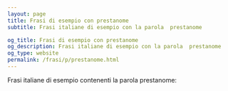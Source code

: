 ```yaml
---
layout: page
title: Frasi di esempio con prestanome 
subtitle: Frasi italiane di esempio con la parola  prestanome

og_title: Frasi di esempio con prestanome 
og_description: Frasi italiane di esempio con la parola  prestanome
og_type: website
permalink: /frasi/p/prestanome.html
---
```


Frasi italiane di esempio contenenti la parola prestanome:


